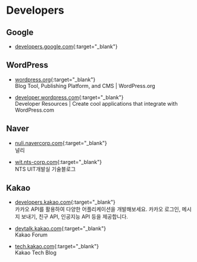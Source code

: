 # Developers

## Google

- [developers.google.com](https://developers.google.com){:target="_blank"}  

## WordPress

- [wordpress.org](https://wordpress.org){:target="_blank"}  
   Blog Tool, Publishing Platform, and CMS | WordPress.org

- [developer.wordpress.com](https://developer.wordpress.com){:target="_blank"}  
   Developer Resources | Create cool applications that integrate with WordPress.com

## Naver

- [nuli.navercorp.com](https://nuli.navercorp.com){:target="_blank"}  
   널리

- [wit.nts-corp.com](https://wit.nts-corp.com){:target="_blank"}  
   NTS UIT개발실 기술블로그


## Kakao

- [developers.kakao.com](https://developers.kakao.com){:target="_blank"}  
   카카오 API를 활용하여 다양한 어플리케이션을 개발해보세요. 카카오 로그인, 메시지 보내기, 친구 API, 인공지능 API 등을 제공합니다.  

- [devtalk.kakao.com](https://devtalk.kakao.com){:target="_blank"}  
   Kakao Forum

- [tech.kakao.com](https://tech.kakao.com){:target="_blank"}  
   Kakao Tech Blog
